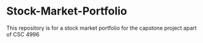 # Stock-Market-Portfolio
This repository is for a stock market portfolio for the capstone project apart of CSC 4996
